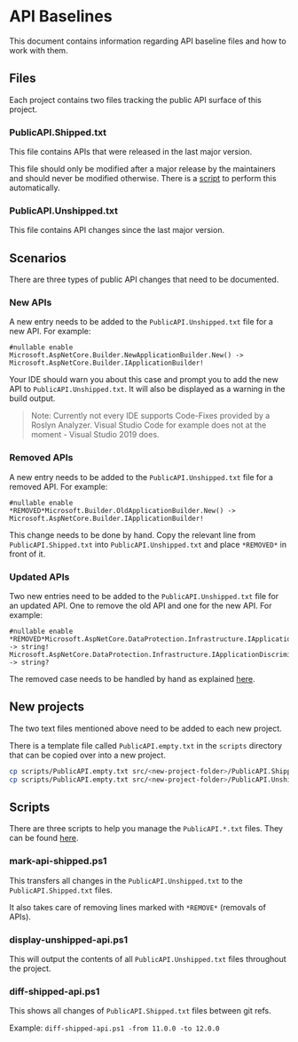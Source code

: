 # API Baselines

This document contains information regarding API baseline files and how to work with them.

## Files

Each project contains two files tracking the public API surface of this project.

### PublicAPI.Shipped.txt

This file contains APIs that were released in the last major version.

This file should only be modified after a major release by the maintainers and should never be modified otherwise. There is a [script](#scripts) to perform this automatically.

### PublicAPI.Unshipped.txt

This file contains API changes since the last major version.

## Scenarios

There are three types of public API changes that need to be documented.

### New APIs

A new entry needs to be added to the `PublicAPI.Unshipped.txt` file for a new API. For example:

```
#nullable enable
Microsoft.AspNetCore.Builder.NewApplicationBuilder.New() -> Microsoft.AspNetCore.Builder.IApplicationBuilder!
```

Your IDE should warn you about this case and prompt you to add the new API to `PublicAPI.Unshipped.txt`. It will also be displayed as a warning in the build output.

> Note: Currently not every IDE supports Code-Fixes provided by a Roslyn Analyzer. Visual Studio Code for example does not at the moment - Visual Studio 2019 does.

### Removed APIs

A new entry needs to be added to the `PublicAPI.Unshipped.txt` file for a removed API. For example:

```
#nullable enable
*REMOVED*Microsoft.Builder.OldApplicationBuilder.New() -> Microsoft.AspNetCore.Builder.IApplicationBuilder!
```

This change needs to be done by hand. Copy the relevant line from `PublicAPI.Shipped.txt` into `PublicAPI.Unshipped.txt` and place `*REMOVED*` in front of it.

### Updated APIs

Two new entries need to be added to the `PublicAPI.Unshipped.txt` file for an updated API. One to remove the old API and one for the new API. For example:

```
#nullable enable
*REMOVED*Microsoft.AspNetCore.DataProtection.Infrastructure.IApplicationDiscriminator.Discriminator.get -> string!
Microsoft.AspNetCore.DataProtection.Infrastructure.IApplicationDiscriminator.Discriminator.get -> string?
```

The removed case needs to be handled by hand as explained [here](#removed-apis).

## New projects

The two text files mentioned above need to be added to each new project.

There is a template file called `PublicAPI.empty.txt` in the `scripts` directory that can be copied over into a new project.

```sh
cp scripts/PublicAPI.empty.txt src/<new-project-folder>/PublicAPI.Shipped.txt
cp scripts/PublicAPI.empty.txt src/<new-project-folder>/PublicAPI.Unshipped.txt
```

## Scripts

There are three scripts to help you manage the `PublicAPI.*.txt` files. They can be found [here](./scripts).

### mark-api-shipped.ps1

This transfers all changes in the `PublicAPI.Unshipped.txt` to the `PublicAPI.Shipped.txt` files.

It also takes care of removing lines marked with `*REMOVE*` (removals of APIs).

### display-unshipped-api.ps1

This will output the contents of all `PublicAPI.Unshipped.txt` files throughout the project.

### diff-shipped-api.ps1

This shows all changes of `PublicAPI.Shipped.txt` files between git refs.

Example: `diff-shipped-api.ps1 -from 11.0.0 -to 12.0.0`
